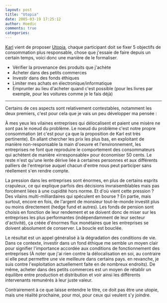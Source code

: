```yaml
---
layout: post
title: "Utopia"
date: 2005-03-19 17:25:12
author: Hoedic
comments: true
categories: 
---
```



[Karl](http://www.la-grange.net/2005/03/11.html#utopia) vient de proposer <a href="http://technorati.com/tag/utopia" rel="tag">Utopia</a>, chaque participant doit se fixer 5 objectifs de consommation plus responsable, chose que j'essaie de faire depuis un certain temps, voici donc une manière de le formaliser.

-  Vérifier la provenance des produits que j'achète
-  Acheter dans des petits commerces
-  Investir dans des fonds éthiques
-  Limiter mes achats en électronique/informatique
-  Emprunter au lieu d'acheter quand c'est possible (pour les livres par exemple, pour les voitures comme je le fais déjà)

***

Certains de ces aspects sont relativement contestables, notamment les deux premiers, c'est pour cela que je vais un peu développer ma pensée :

À mes yeux les vilaines entreprises qui délocalisent et paient une misère ne sont pas le noeud du problème. Le noeud du problème c'est notre propre consommation (et c'est pour ça que la proposition de Karl est très pertinente). En allant chercher les prix les plus bas, en exploitant de manière non-responsable la main d'oeuvre et l'environnement, les entreprises ne font que reproduire le comportement des consommateurs qui achètent de manière «irresponsable» pour économiser 50 cents. Le reste n'est qu'une lente dérive liée à certaines personnes et aux différents palliers de l'entreprise auquel chacun d'entre nous peut participer sans réellement s'en rendre compte.

La pression dans les entreprises sont énormes, en plus de certains esprits crapuleux, ce qui explique parfois des décisions invraisemblables mais pas forcément liées à une cupidité hors norme. Et d'où vient cette pression ? Des vilains multi-milliardaires qui spéculent en bourse ? En partie, mais surtout, encore en fois, de l'argent de monsieur tout-le-monde investit plus ou moins directement (hedge fund et autres). Les fonds de pension sont choisis en fonction de leur rendement et se doivent donc de miser sur les entreprises les plus performantes (indépendamment de leur secteur d'activité), ça créée d'énormes flux monétaires que les entreprises se doivent absolument de conserver. La boucle est bouclée.

Le résultat est un appel généralisé à la dégradation des conditions de vie. Dans ce contexte, investir dans un fond éthique me semble un moyen clair pour signifier l'importance accordée aux conditions de fonctionnement des entreprises (À noter que j'ai rien contre la délocalisation en soi, au contraire si elle peut permettre une vie meilleure dans certains pays. en revanche, je suis contre l'exploitation actuellement faite en de nombreux endroits). De même, acheter dans des petits commerces est un moyen de rétablir un équilibre entre production et distribution et voir ainsi les différents intervenants remunérés à leur juste valeur.

Contrairement à ce que laisse entendre le titre, ce doit pas être une utopie, mais une réalité prochaine, pour moi, pour ceux qui veulent s'y joindre.